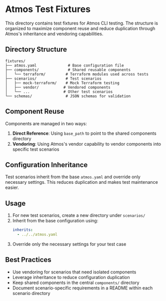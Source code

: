# Atmos Test Fixtures

This directory contains test fixtures for Atmos CLI testing. The structure is organized to maximize component reuse and reduce duplication through Atmos's inheritance and vendoring capabilities.

## Directory Structure

```
fixtures/
├── atmos.yaml              # Base configuration file
├── components/             # Shared reusable components
│   └── terraform/         # Terraform modules used across tests
├── scenarios/             # Test scenarios
│   ├── mock-terraform/    # Mock Terraform testing
│   ├── vendor/           # Vendored components
│   └── ...               # Other test scenarios
└── schemas/               # JSON schemas for validation
```

## Component Reuse

Components are managed in two ways:
1. **Direct Reference**: Using `base_path` to point to the shared components directory
2. **Vendoring**: Using Atmos's vendor capability to vendor components into specific test scenarios

## Configuration Inheritance

Test scenarios inherit from the base `atmos.yaml` and override only necessary settings. This reduces duplication and makes test maintenance easier.

## Usage

1. For new test scenarios, create a new directory under `scenarios/`
2. Inherit from the base configuration using:
   ```yaml
   inherits:
     - ../../atmos.yaml
   ```
3. Override only the necessary settings for your test case

## Best Practices

- Use vendoring for scenarios that need isolated components
- Leverage inheritance to reduce configuration duplication
- Keep shared components in the central `components/` directory
- Document scenario-specific requirements in a README within each scenario directory 